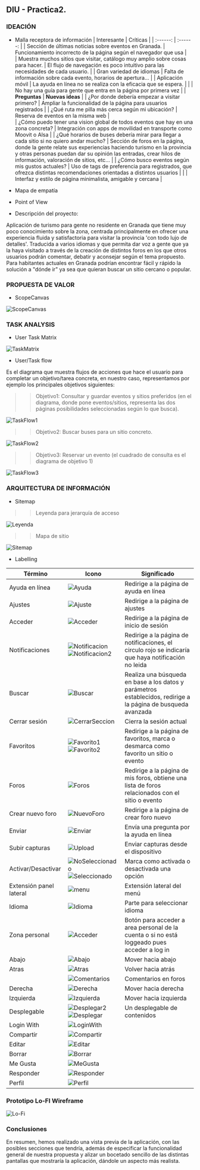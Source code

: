 ## DIU - Practica2.

### IDEACIÓN 
* Malla receptora de información
  | Interesante | Críticas |
  | :------:   | :------: |
  | Sección de últimas noticias sobre eventos en Granada.    | Funcionamiento incorrecto de la página según el navegador que usa |       
  | Muestra muchos sitios que visitar, catálogo muy amplio sobre cosas para hacer.    | El flujo de navegación es poco intuitivo para las necesidades de cada usuario. |
  | Gran variedad de idiomas    |   Falta de información sobre cada evento, horarios de apertura...   |
  | Aplicación móvil    | La ayuda en línea no se realiza con la eficacia que se espera.  |
  | | No hay una guía para gente que entra en la página por primera vez |
  |  __Preguntas__      |  __Nuevas ideas__    | 
  | ¿Por donde debería empezar a visitar primero? | Ampliar la funcionalidad de la página para usuarios registrados   |
  | ¿Qué ruta me pilla más cerca según mi ubicación? | Reserva de eventos en la misma web  |        
  | ¿Cómo puedo tener una vision global de todos eventos que hay en una zona concreta?  |  Integración con apps de movilidad en transporte como Moovit o Alsa  |
  | ¿Qué horarios de buses debería mirar para llegar a cada sitio si no quiero andar mucho?  | Sección de foros en la página, donde la gente relate sus experiencias haciendo turismo en la provincia y otras personas puedan dar su opinión las entradas, crear hilos de información, valoración de sitios, etc... |
  | ¿Cómo busco eventos según mis gustos actuales? | Uso de tags de preferencia para registrados, que ofrezca distintas recomendaciones orientadas a distintos usuarios  | 
  |  | Interfaz y estilo de página minimalista, amigable y cercana |  

* Mapa de empatía
* Point of View 

* Descripción del proyecto:

Aplicación de turismo para gente no residente en Granada que tiene muy poco conocimiento sobre la zona, centrada principalmente en ofrecer una experiencia fluida y satisfactoria para visitar la provincia 'con todo lujo de detalles'. Traducida a varios idiomas y que permita dar voz a gente que ya la haya visitado a través de la creación de distintos foros en los que otros usuarios podrán comentar, debatir y aconsejar según el tema propuesto. Para habitantes actuales en Granada podrían encontrar fácil y rápido la solución a "dónde ir" ya sea que quieran buscar un sitio cercano o popular.

### PROPUESTA DE VALOR
* ScopeCanvas

![ScopeCanvas](./img/ScopeCanvas.png)

### TASK ANALYSIS

* User Task Matrix 

![TaskMatrix](./img/TaskMatrix.png)

* User/Task flow

Es el diagrama que muestra flujos de acciones que hace el usuario para completar un objetivo/tarea concreta, en nuestro caso, representamos por ejemplo los principales objetivos siguientes:

>> Objetivo1: Consultar y guardar eventos y sitios preferidos (en el diagrama, donde pone eventos/sitios, representa las dos páginas posibilidades seleccionadas según lo que busca).

![TaskFlow1](./img/TaskFlow1.png)

>> Objetivo2: Buscar buses para un sitio concreto.

![TaskFlow2](./img/TaskFlow2.png)

>> Objetivo3: Reservar un evento (el cuadrado de consulta es el diagrama de objetivo 1)

![TaskFlow3](./img/TaskFlow3.png)

### ARQUITECTURA DE INFORMACIÓN

* Sitemap 

>> Leyenda para jerarquía de acceso

![Leyenda](./img/Leyenda.png)

>> Mapa de sitio

![Sitemap](./img/Sitemap.png)

* Labelling 

Término | Icono | Significado
| ------------- | ------- | ------- |
| Ayuda en línea | ![Ayuda](./img/Icons/Ayuda.png) | Redirige a la página de ayuda en línea |
| Ajustes | ![Ajuste](./img/Icons/Ajuste.png) | Redirige a la página de ajustes |
| Acceder | ![Acceder](./img/Icons/Acceder.png) | Redirige a la página de inicio de sesión |
| Notificaciones | ![Notificacion](./img/Icons/Notificacion.png) ![Notificacion2](./img/Icons/Notificacion2.png)| Redirige a la página de notificaciones, el circulo rojo se indicaría que haya notificación no leida |
| Buscar | ![Buscar](./img/Icons/Buscar.png) | Realiza una búsqueda en base a los datos y parámetros establecidos, redirige a la página de busqueda avanzada |
| Cerrar sesión | ![CerrarSeccion](./img/Icons/CerrarSeccion.png) | Cierra la sesión actual |
| Favoritos | ![Favorito1](./img/Icons/Favorito1.png) ![Favorito2](./img/Icons/Favorito2.png)| Redirige a la página de favoritos, marca o desmarca como favorito un sitio o evento |
| Foros | ![Foros](./img/Icons/Foros.png) | Redirige a la página de mis foros, obtiene una lista de foros relacionados con el sitio o evento |
| Crear nuevo foro | ![NuevoForo](./img/Icons/NuevoForo.png) | Redirige a la página de crear foro nuevo |
| Enviar | ![Enviar](./img/Icons/Enviar.png) | Envía una pregunta por la ayuda en línea |
| Subir capturas | ![Upload](./img/Icons/Upload.png) | Enviar capturas desde el dispositivo |
| Activar/Desactivar | ![NoSeleccionado](./img/Icons/NoSeleccionado.png) ![Seleccionado](./img/Icons/Seleccionado.png)| Marca como activada o desactivada una opción |
| Extensión panel lateral | ![menu](./img/Icons/Menu.png) | Extensión lateral del menú |
| Idioma | ![Idioma](./img/Icons/Idioma.png) | Parte para seleccionar idioma |
| Zona personal | ![Acceder](./img/Icons/Acceder.png) | Botón para acceder a area personal de la cuenta o si no está loggeado pues acceder a log in |
| Abajo | ![Abajo](./img/Icons/Abajo.png) | Mover hacia abajo |
| Atras | ![Atras](./img/Icons/Atras.png) | Volver hacia atrás |
|  | ![Comentarios](./img/Icons/Comentarios.png) | Comentarios en foros |
| Derecha | ![Derecha](./img/Icons/Derecha.png) | Mover hacia derecha |
| Izquierda | ![Izquierda](./img/Icons/Izquierda.png) | Mover hacia izquierda |
| Desplegable | ![Desplegar2](./img/Icons/Desplegar2.png) ![Desplegar](./img/Icons/Desplegar.png) | Un desplegable de contenidos |
| Login With | ![LoginWith](./img/Icons/LoginWith.png) |  |
| Compartir | ![Compartir](./img/Icons/Compartir.png) |  |
| Editar | ![Editar](./img/Icons/Editar.png) |  |
| Borrar | ![Borrar](./img/Icons/Borrar.png) |  |
| Me Gusta | ![MeGusta](./img/Icons/MeGusta.png) |  |
| Responder | ![Responder](./img/Icons/Responder.png) |  |
| Perfil | ![Perfil](./img/Icons/Perfil.png) |  |






### Prototipo Lo-FI Wireframe 

![Lo-Fi](./img/Lo-Fi.png)

### Conclusiones  
En resumen, hemos realizado una vista previa de la aplicación, con las posibles secciones que tendría, además de especificar la funcionalidad general de nuestra propuesta y alizar un bocetado sencillo de las distintas pantallas que mostraría la aplicación, dándole un aspecto más realista.